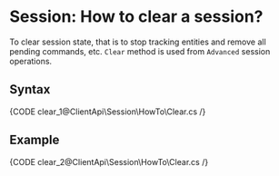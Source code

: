 # Session: How to clear a session?

To clear session state, that is to stop tracking entities and remove all pending commands, etc. `Clear` method is used from `Advanced` session operations.

## Syntax

{CODE clear_1@ClientApi\Session\HowTo\Clear.cs /}

## Example

{CODE clear_2@ClientApi\Session\HowTo\Clear.cs /}
